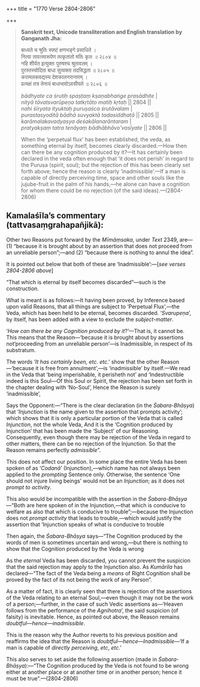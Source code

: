 +++
title = "1770 Verse 2804-2806"

+++
> **Sanskrit text, Unicode transliteration and English translation by Ganganath Jha:** 
>
> बाध्यते च श्रुतिः स्पष्टं क्षणभङ्गे प्रसाधिते ।  
> नित्या तावत्स्वरूपेण तत्कृतातो मतिः कृतः ॥ २८०४ ॥  
> नहि शीर्यत इत्युक्तः पुरुषश्च श्रुतावलम् ।  
> पुरस्तस्योदिता बाधा सुव्यक्ता तदसिद्धता ॥ २८०५ ॥  
> करामलकवद्यस्य देशकालनरान्तरम् ।  
> प्रत्यक्षं तत्र तेनायं बाधाभावोऽवसीयते ॥ २८०६ ॥ 
>
> *bādhyate ca śrutiḥ spaṣṭaṃ kṣaṇabhaṅge prasādhite* \|  
> *nityā tāvatsvarūpeṇa tatkṛtāto matiḥ kṛtaḥ* \|\| 2804 \|\|  
> *nahi śīryata ityuktaḥ puruṣaśca śrutāvalam* \|  
> *purastasyoditā bādhā suvyaktā tadasiddhatā* \|\| 2805 \|\|  
> *karāmalakavadyasya deśakālanarāntaram* \|  
> *pratyakṣaṃ tatra tenāyaṃ bādhābhāvo'vasīyate* \|\| 2806 \|\| 
>
> When the ‘perpetual flux’ has been established, the veda, as something eternal by itself, becomes clearly discarded.—How then can there be any cognition produced by it?—It has certainly been declared in the veda often enough that ‘it does not perish’ in regard to the Puruṣa (spirit, soul); but the rejection of this has been clearly set forth above; hence the reason is clearly ‘inadmissible’.—If a man is capable of directly perceiving time, space and other souls like the jujube-fruit in the palm of his hands,—he alone can have a cognition for whom there could be no rejection (of the said ideas).—(2804-2806)



## Kamalaśīla’s commentary (tattvasaṃgrahapañjikā):

Other two Reasons put forward by the *Mīmāṃsaka*, under *Text* 2349, are—(1) “because it is brought about by an assertion that does not proceed from an unreliable person”;—and (2) “because there is nothing to annul the idea”.

It is pointed out below that both of these are ‘Inadmissible’:—[*see verses 2804-2806 above*]

“That which is eternal by itself becomes discarded”—such is the construction.

What is meant is as follows:—It having been proved, by Inference based upon valid Reasons, that all things are subject to ‘Perpetual Flux’,—the Veda, which has been held to be eternal, becomes discarded. ‘*Svarupeṇa*’, by itself, has been added with a view to exclude the *subject-matter*.

‘*How can there be any Cognition produced by it*?’—That is, it cannot be. This means that the Reason—‘because it is brought about by assertions not‘proceeding from an unreliable person’—is Inadmissible, in respect of its substratum.

The words ‘*It has certainly been, etc. etc*.’ show that the other Reason—‘because it is free from annulment’,—is ‘inadmissible’ by itself.—We read in the Veda that ‘being imperishable, it perisheth not’ and ‘Indestructible indeed is this Soul—Of this Soul or Spirit, the rejection has been set forth in the chapter dealing with ‘No-Soul’, Hence the Reason is surely ‘inadmissible’,

Says the Opponent:—“There is the clear declaration (in the *Śabara-Bhāṣya*) that ‘*Injunction* is the name given to the assertion that prompts activity’; which shows that it is only a particular portion of the Veda that is called *Injunction*, not the whole Veda, And it is the ‘Cognition produced by Injunction’ that has been made the ‘Subject’ of our Reasoning. Consequently, even though there may be rejection of the Veda in regard to other matters, there can be no rejection of the Injunction. So that the Reason remains perfectly *admissible*”.

This does not affect our position. In some place the entire Veda has been spoken of as ‘*Codanā*’ (Injunction),—which name has not always been applied to the *prompting* Sentence only. Otherwise, the sentence ‘One should not injure living beings’ would not be an *Injunction*; as it does not *prompt to activity*.

This also would be incompatible with the assertion in the *Śabara-Bhāṣya*—“Both are here spoken of in the Injunction,—that which is conducive to welfare as also that which is conducive to trouble”;—because the Injunction does not *prompt activity* that leads to trouble,—which would justify the assertion that ‘Injunction speaks of what is conducive to trouble

Then again, the *Śabara-Bhāṣya* says—“The Cognition produced by the words of men is sometimes uncertain and wrong,—but there is nothing to show that the Cognition produced by the Veda is wrong

As the *eternal* Veda has been discarded, you cannot prevent the suspicion that the said rejection may apply to the Injunction also. As *Kumārila* has declared—“The fact of the Veda being a *means* of Right Cognition shall be proved by the fact of its not being the work of any Person”.

As a matter of fact, it is clearly seen that there is rejection of the assertions of the Veda relating to an eternal Soul,—even though it may not be the work of a person;—further, in the case of such Vedic assertions as—‘Heaven follows from the performance of the *Agnihotra*’, the said suspicion (of falsity) is inevitable. Hence, as pointed out above, the Reason remains *doubtful*—*hence*—*inadmissible*.

This is the reason why the Author reverts to his previous position and reaffirms the idea that the Reason is *doubtful—hence*—*Inadmissible*—‘If a man is capable of *directly perceiving*, *etc*, *etc*.’

This also serves to set aside the following assertion (made in *Śabara-Bhāṣya*):—“The Cognition produced by the Veda is not found to be wrong either at another place or at another time or in another person; hence it must be true”.—(2804-2806)


